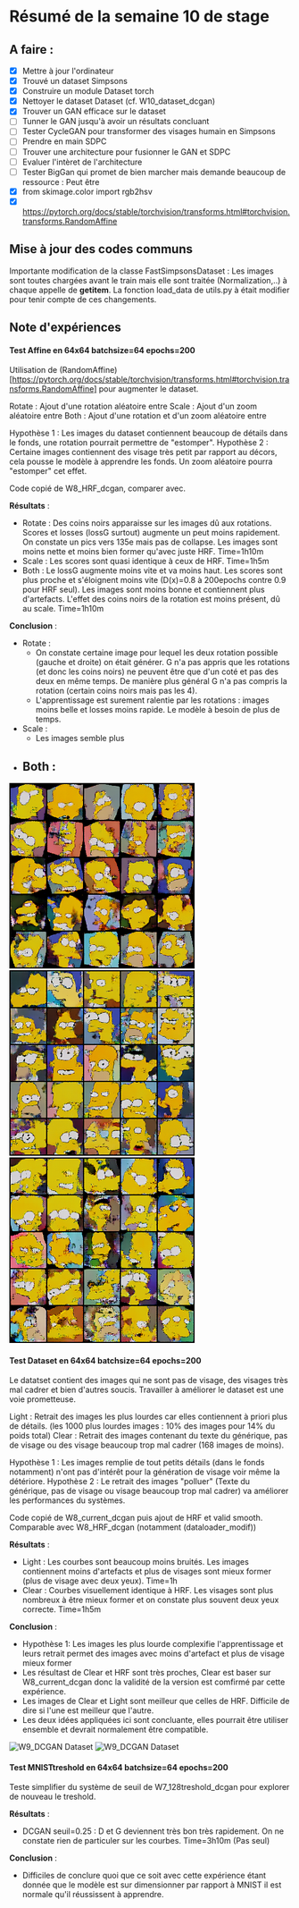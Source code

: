 # Résumé de la semaine 10 de stage


## A faire :

- [x]  Mettre à jour l'ordinateur
- [x]  Trouvé un dataset Simpsons
- [x]  Construire un module Dataset torch
- [x]  Nettoyer le dataset Dataset (cf. W10_dataset_dcgan)
- [x]  Trouver un GAN efficace sur le dataset
- [ ] Tunner le GAN jusqu'à avoir un résultats concluant
- [ ] Tester CycleGAN pour transformer des visages humain en Simpsons
- [ ] Prendre en main SDPC
- [ ] Trouver une architecture pour fusionner le GAN et SDPC
- [ ] Evaluer l'intèret de l'architecture
- [ ] Tester BigGan qui promet de bien marcher mais demande beaucoup de ressource : Peut être
- [x] from skimage.color import rgb2hsv
- [x] https://pytorch.org/docs/stable/torchvision/transforms.html#torchvision.transforms.RandomAffine

## Mise à jour des codes communs

Importante modification de la classe FastSimpsonsDataset :
Les images sont toutes chargées avant le train mais elle sont traitée (Normalization,..) à chaque appelle de __getitem__.
La fonction load_data de utils.py à était modifier pour tenir compte de ces changements.

## Note d'expériences

#### Test Affine en 64x64 batchsize=64 epochs=200 
Utilisation de (RandomAffine)[https://pytorch.org/docs/stable/torchvision/transforms.html#torchvision.transforms.RandomAffine] pour augmenter le dataset.

Rotate : Ajout d'une rotation aléatoire entre 
Scale : Ajout d'un zoom aléatoire entre 
Both : Ajout d'une rotation et d'un zoom aléatoire entre 

Hypothèse 1 : Les images du dataset contiennent beaucoup de détails dans le fonds, une rotation pourrait permettre de "estomper".
Hypothèse 2 : Certaine images contiennent des visage très petit par rapport au décors, cela pousse le modèle à apprendre les fonds. Un zoom aléatoire pourra "estomper" cet effet. 

Code copié de W8_HRF_dcgan, comparer avec.

__Résultats__ :
  - Rotate : Des coins noirs apparaisse sur les images dû aux rotations. Scores et losses (lossG surtout) augmente un peut moins rapidement. On constate un pics vers 135e mais pas de collapse. Les images sont moins nette et moins bien former qu'avec juste HRF.
		Time=1h10m
  - Scale : Les scores sont quasi identique à ceux de HRF.
		Time=1h5m
  - Both : Le lossG augmente moins vite et va moins haut. Les scores sont plus proche et s'éloignent moins vite (D(x)=0.8 à 200epochs contre 0.9 pour HRF seul). Les images sont moins bonne et contiennent plus d'artefacts. L'effet des coins noirs de la rotation est moins présent, dû au scale.
		Time=1h10m
		
__Conclusion__ :
  - Rotate :
    - On constate certaine image pour lequel les deux rotation possible (gauche et droite) on était générer. G n'a pas appris que les rotations (et donc les coins noirs) ne peuvent être que d'un coté et pas des deux en même temps. De manière plus général G n'a pas compris la rotation (certain coins noirs mais pas les 4).
    - L'apprentissage est surement ralentie par les rotations : images moins belle et losses moins rapide. Le modèle à besoin de plus de temps.
  - Scale :
    - Les images semble plus 
  - Both :
    - 
    
![W9_DCGAN Affine](W10_affine_dcgan/Rotate/200.png "Rotate")
![W9_DCGAN Affine](W10_affine_dcgan/Scale/200.png "Scale")
![W9_DCGAN Affine](W10_affine_dcgan/Both/200.png "Both")
  
  
#### Test Dataset en 64x64 batchsize=64 epochs=200 
Le datatset contient des images qui ne sont pas de visage, des visages très mal cadrer et bien d'autres soucis. Travailler à améliorer le dataset est une voie prometteuse. 

Light : Retrait des images les plus lourdes car elles contiennent à priori plus de détails. (les 1000 plus lourdes images : 10% des images pour 14% du poids total)
Clear : Retrait des images contenant du texte du générique, pas de visage ou des visage beaucoup trop mal cadrer (168 images de moins).

Hypothèse 1 : Les images remplie de tout petits détails (dans le fonds notamment) n'ont pas d'intérêt pour la génération de visage voir même la détériore.
Hypothèse 2 : Le retrait des images "polluer" (Texte du générique, pas de visage ou visage beaucoup trop mal cadrer) va améliorer les performances du systèmes.

Code copié de W8_current_dcgan puis ajout de HRF et valid smooth.
Comparable avec W8_HRF_dcgan (notamment (dataloader_modif))

__Résultats__ :
  - Light : Les courbes sont beaucoup moins bruités. Les images contiennent moins d'artefacts et plus de visages sont mieux former (plus de visage avec deux yeux).
		Time=1h
  - Clear : Courbes visuellement identique à HRF. Les visages sont plus nombreux à être mieux former et on constate plus souvent deux yeux correcte.
		Time=1h5m

__Conclusion__ :
  - Hypothèse 1: Les images les plus lourde complexifie l'apprentissage et leurs retrait permet des images avec moins d'artefact et plus de visage mieux former
  - Les résultast de Clear et HRF sont très proches, Clear est baser sur W8_current_dcgan donc la validité de la version est comfirmé par cette expérience.
  - Les images de Clear et Light sont meilleur que celles de HRF. Difficile de dire si l'une est meilleur que l'autre.
  - Les deux idées appliquées ici sont concluante, elles pourrait être utiliser ensemble et devrait normalement être compatible.    

![W9_DCGAN Dataset](W10_dataset_dcgan/Clear/200.png "Clear")
![W9_DCGAN Dataset](W10_dataset_dcgan/Light/200.png "Light")
  
#### Test MNISTtreshold en 64x64 batchsize=64 epochs=200 
Teste simplifier du système de seuil de W7_128treshold_dcgan pour explorer de nouveau le treshold.

__Résultats__ :
  - DCGAN seuil=0.25 : D et G deviennent très bon très rapidement. On ne constate rien de particuler sur les courbes.
    Time=3h10m (Pas seul)
		
__Conclusion__ :
  - Difficiles de conclure quoi que ce soit avec cette expérience étant donnée que le modèle est sur dimensionner par rapport à MNIST il est normale qu'il réussissent à apprendre.
